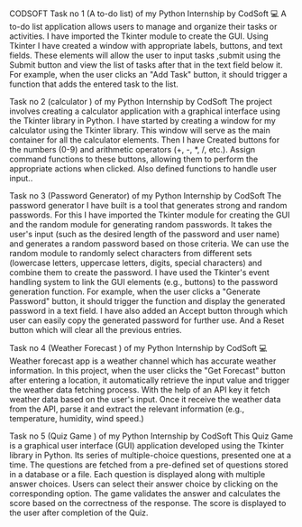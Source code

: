  C O D S O F T 
Task no 1 (A to-do list) of my Python Internship by CodSoft 💻
A to-do list application allows users to manage and organize their tasks or activities.
I have imported the Tkinter module to create the GUI.
Using Tkinter I have created a window with appropriate labels, buttons, and text fields. These elements will allow the user to input tasks ,submit using the Submit button and view the list of tasks after that in the text field below it.
For example, when the user clicks an "Add Task" button, it should trigger a function that adds the entered task to the list. 

Task no 2 (calculator ) of my Python Internship by CodSoft
The project involves creating a calculator application with a graphical interface using the Tkinter library in Python.
I have started by creating a window for my calculator using the Tkinter library. This window will serve as the main container for all the calculator elements.
Then I have Created buttons for the numbers (0-9) and arithmetic operators (+, -, *, /, etc.). Assign command functions to these buttons, allowing them to perform the appropriate actions when clicked.
Also defined functions to handle user input.. 

Task no 3 (Password Generator) of my Python Internship by CodSoft
The password generator I have built is a tool that generates strong and random passwords.
For this I have imported the Tkinter module for creating the GUI and the random module for generating random passwords.
It takes the user's input (such as the desired length of the password and user name) and generates a random password based on those criteria. We can use the random module to randomly select characters from different sets (lowercase letters, uppercase letters, digits, special characters) and combine them to create the password.
I have used the Tkinter's event handling system to link the GUI elements (e.g., buttons) to the password generation function. For example, when the user clicks a "Generate Password" button, it should trigger the function and display the generated password in a text field.
I have also added an Accept button through which user can easily copy the generated password for further use. And a Reset button which will clear all the previous entries.

Task no 4 (Weather Forecast ) of my Python Internship by CodSoft 💻
Weather forecast app is a weather channel which has accurate weather information.
In this project, when the user clicks the "Get Forecast" button after entering a location, it automatically retrieve the input value and trigger the weather data fetching process.
With the help of an API key it fetch weather data based on the user's input.
Once it receive the weather data from the API, parse it and extract the relevant information (e.g., temperature, humidity, wind speed.)

Task no 5 (Quiz Game ) of my Python Internship by CodSoft
This Quiz Game is a graphical user interface (GUI) application developed using the Tkinter library in Python.
Its series of multiple-choice questions, presented one at a time. The questions are fetched from a pre-defined set of questions stored in a database or a file. Each question is displayed along with multiple answer choices.
Users can select their answer choice by clicking on the corresponding option. The game validates the answer and calculates the score based on the correctness of the response. The score is displayed to the user after completion of the Quiz.
